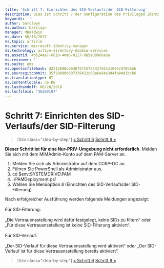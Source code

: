 ```yaml
---
title: 'Schritt 7: Einrichten des SID-Verlaufs/der SID-Filterung'
description: Dies ist Schritt 7 der Konfiguration des Privileged Identity Managers mithilfe von Skripts. In diesem Schritt wird die Einrichtung des SID-Verlaufs bzw. der SID-Filterung erläutert.
keywords: ''
author: barclayn
ms.author: barclayn
manager: MBaldwin
ms.date: 08/18/2017
ms.topic: article
ms.service: microsoft-identity-manager
ms.technology: active-directory-domain-services
ms.assetid: 4b524ae7-6610-40a0-8127-de5a08988a8a
ms.reviewer: ''
ms.suite: ems
ms.openlocfilehash: d2512690ce648767157a7417e5b41095c970b8eb
ms.sourcegitcommit: 35f2989dc007336422c58a6a94e304fa84d1bcb6
ms.translationtype: HT
ms.contentlocale: de-DE
ms.lasthandoff: 06/20/2018
ms.locfileid: "36289107"
---
```

# <a name="step-7-set-up-sid-historysid-filtering"></a>Schritt 7: Einrichten des SID-Verlaufs/der SID-Filterung

> [!div class="step-by-step"]
> [« Schritt 6](sp1-step6-setup-pam-trust.md)
> [Schritt 8 »](sp1-step8-pam-deployment-verification.md)

**Dieser Schritt ist für eine Nur-PRIV-Umgebung nicht erforderlich.** Melden Sie sich mit dem MIMAdmin-Konto auf dem PAM-Server an.

1. Melden Sie sich als Administrator auf dem CORP-DC an.
2. Führen Sie PowerShell als Administrator aus.
3. cd $env:SYSTEMDRIVE\PAM
4. .\PAMDeployment.ps1
5. Wählen Sie Menüoption 8 (Einrichten des SID-Verlaufs/der SID-Filterung)

Nach erfolgreicher Ausführung werden folgende Meldungen angezeigt:<br/></br>
Für SID-Filterung: <br/></br>
„Die Vertrauensstellung wird dafür festgelegt, keine SIDs zu filtern“ oder „Für diese Vertrauensstellung ist keine SID-Filterung aktiviert“. </br></br>
Für SID-Verlauf: </br></br>
„Der SID-Verlauf für diese Vertrauensstellung wird aktiviert“ oder „Der SID-Verlauf ist für diese Vertrauensstellung bereits aktiviert“.

> [!div class="step-by-step"]
> [« Schritt 6](sp1-step6-setup-pam-trust.md)
> [Schritt 8 »](sp1-step8-pam-deployment-verification.md)
